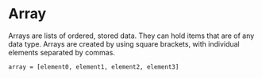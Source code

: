 # Array

Arrays are lists of ordered, stored data. They can hold items that are of any data type. Arrays are created by using square brackets, with individual elements separated by commas.

```pseudo
array = [element0, element1, element2, element3]
```
